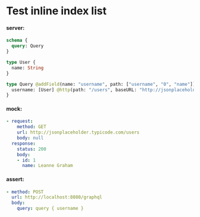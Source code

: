 # Test inline index list

#### server:

```graphql
schema {
  query: Query
}

type User {
  name: String
}

type Query @addField(name: "username", path: ["username", "0", "name"]) {
  username: [User] @http(path: "/users", baseURL: "http://jsonplaceholder.typicode.com") @modify(omit: true)
}
```

#### mock:

```yml
- request:
    method: GET
    url: http://jsonplaceholder.typicode.com/users
    body: null
  response:
    status: 200
    body:
    - id: 1
      name: Leanne Graham

```

#### assert:

```yml
- method: POST
  url: http://localhost:8080/graphql
  body:
    query: query { username }
```
